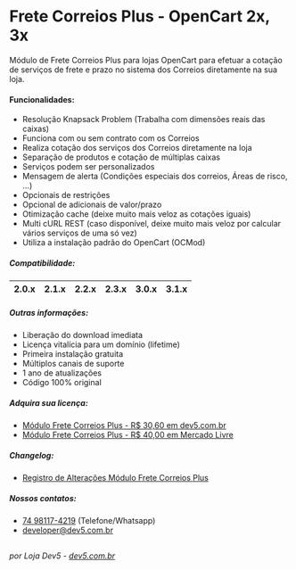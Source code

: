 # Frete Correios Plus - OpenCart 2x, 3x
Módulo de Frete Correios Plus para lojas OpenCart para efetuar a cotação de serviços de frete e prazo no sistema dos Correios diretamente na sua loja.

#### Funcionalidades:
- Resolução Knapsack Problem (Trabalha com dimensões reais das caixas)
- Funciona com ou sem contrato com os Correios
- Realiza cotação dos serviços dos Correios diretamente na loja
- Separação de produtos e cotação de múltiplas caixas
- Serviços podem ser personalizados
- Mensagem de alerta (Condições especiais dos correios, Áreas de risco, ...)
- Opcionais de restrições
- Opcional de adicionais de valor/prazo
- Otimização cache (deixe muito mais veloz as cotações iguais)
- Multi cURL REST (caso disponível, deixe muito mais veloz por calcular vários serviços de uma só vez)
- Utiliza a instalação padrão do OpenCart (OCMod)

##### Compatibilidade:
|2.0.x|2.1.x|2.2.x|2.3.x|3.0.x|3.1.x|
|-|-|-|-|-|-|

##### Outras informações:
- Liberação do download imediata
- Licença vitalícia para um domínio (lifetime)
- Primeira instalação gratuita
- Múltiplos canais de suporte
- 1 ano de atualizações
- Código 100% original

##### Adquira sua licença:
- [Módulo Frete Correios Plus - R$ 30,60 em dev5.com.br](https://dev5.com.br/opencart/fretes/correios)
- [Módulo Frete Correios Plus - R$ 40,00 em Mercado Livre](https://produto.mercadolivre.com.br/MLB-1488579161-modulo-frete-correios-plus-opencart-2x-3x-dev5-_JM)

##### Changelog:
- [Registro de Alterações Módulo Frete Correios Plus](https://dev5.com.br/opencart/fretes/correios#changelog)

##### Nossos contatos:
- [74 98117-4219](https://api.whatsapp.com/send?phone=5574981174219) (Telefone/Whatsapp)
- [developer@dev5.com.br](mailto:developer@dev5.com.br)
##
###### por Loja Dev5 - [dev5.com.br](https://dev5.com.br)
